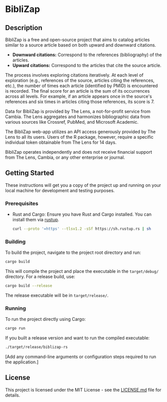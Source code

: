 # BibliZap 

## Description

BibliZap is a free and open-source project that aims to catalog articles similar to a source article based on both upward and downward citations.

*   **Downward citations:** Correspond to the references (bibliography) of the articles.
*   **Upward citations:** Correspond to the articles that cite the source article.

The process involves exploring citations iteratively. At each level of exploration (e.g., references of the source, articles citing the references, etc.), the number of times each article (identified by PMID) is encountered is recorded. The final score for an article is the sum of its occurrences across all levels. For example, if an article appears once in the source's references and six times in articles citing those references, its score is 7.

Data for BibliZap is provided by The Lens, a not-for-profit service from Cambia. The Lens aggregates and harmonizes bibliographic data from various sources like Crossref, PubMed, and Microsoft Academic.

The BibliZap web-app utilizes an API access generously provided by The Lens to all its users. Users of the R package, however, require a specific individual token obtainable from The Lens for 14 days.

BibliZap operates independently and does not receive financial support from The Lens, Cambia, or any other enterprise or journal.

## Getting Started

These instructions will get you a copy of the project up and running on your local machine for development and testing purposes.

### Prerequisites

*   Rust and Cargo: Ensure you have Rust and Cargo installed. You can install them via [rustup](https://rustup.rs/).

    ```bash
    curl --proto '=https' --tlsv1.2 -sSf https://sh.rustup.rs | sh
    ```

### Building

To build the project, navigate to the project root directory and run:

```bash
cargo build
```

This will compile the project and place the executable in the `target/debug/` directory. For a release build, use:

```bash
cargo build --release
```

The release executable will be in `target/release/`.

### Running

To run the project directly using Cargo:

```bash
cargo run
```

If you built a release version and want to run the compiled executable:

```bash
./target/release/biblizap-rs
```

[Add any command-line arguments or configuration steps required to run the application.]

## License

This project is licensed under the MIT License - see the [LICENSE.md](LICENSE.md) file for details.


